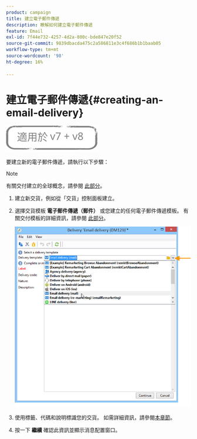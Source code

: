 ```yaml
---
product: campaign
title: 建立電子郵件傳遞
description: 瞭解如何建立電子郵件傳遞
feature: Email
exl-id: 7f44e732-4257-4d2a-800c-bde847e20f52
source-git-commit: 9839dbacda475c2a586811e3c4f686b1b1baab05
workflow-type: tm+mt
source-wordcount: '98'
ht-degree: 16%

---
```


# 建立電子郵件傳遞{#creating-an-email-delivery}

![](../../assets/common.svg)

要建立新的電子郵件傳遞，請執行以下步驟：

>[!NOTE]
>
>有關交付建立的全球概念，請參閱 [此部分](steps-about-delivery-creation-steps.md)。

1. 建立新交貨，例如從「交貨」控制面板建立。
1. 選擇交貨模板 **電子郵件傳遞（郵件）** 或您建立的任何電子郵件傳遞模板。 有關交付模板的詳細資訊，請參閱 [此部分](about-templates.md)。

   ![](assets/s_ncs_user_wizard_email01_1.png)

1. 使用標籤、代碼和說明標識您的交貨。 如需詳細資訊，請參閱[本章節](steps-create-and-identify-the-delivery.md#identifying-the-delivery)。
1. 按一下 **繼續** 確認此資訊並顯示消息配置窗口。
